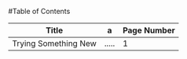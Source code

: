 #Table of Contents

Title | a | Page Number
----- | --- | -----------
Trying Something New | ..... | 1
